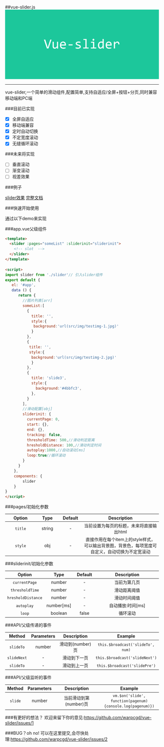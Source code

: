 ##vue-slider.js
![](vue-slider-github.jpg)
* * *

vue-slider,一个简单的滑动组件,配置简单,支持自适应/全屏+按钮+分页,同时兼容移动端和PC端

###目前已实现
- [x] 全屏自适应
- [x] 移动端兼容
- [x] 定时自动切换
- [x] 不定宽度滚动
- [x] 无缝循环滚动

###未来将实现
- [ ] 垂直滚动
- [ ] 渐变滚动
- [ ] 视差效果

###例子

[slider效果](https://warpcgd.github.io/vue-slider/index.html)
[完整文档](https://github.com/warpcgd/vue-slider/tree/gh-pages)

###快速开始使用

通过以下demo来实现

###app.vue父级组件

```html
<template>
  <slider :pages="someList" :sliderinit="sliderinit">
    <!-- slot  -->
  </slider>
</template>

<script>
import slider from './slider'// 引入slider组件
export default {
   el: '#app',
   data () {
      return {
        //图片列表[arr]
        someList:[
          {
            title: '',
            style:{
             background:'url(src/img/testimg-1.jpg)'
            }
          },
          {
           title: '',
           style:{
            background:'url(src/img/testimg-2.jpg)'
            }
          },
          {
            title: 'slide3',
            style:{
              background:'#4bbfc3',
            },
          }
        ],
        //滑动配置[obj]
        sliderinit: {
          currentPage: 0,
          start: {},
          end: {},
          tracking: false,
          thresholdTime: 500,//滑动判定距离
          hresholdDistance: 100,//滑动判定时间
          autoplay:1000,//自动滚动[ms]
          loop:true//循环滚动
        }
      }
    },
    components: {
        slider
    }
}
</script>

```
###pages/初始化参数
<table width="100%">
<thead>
  <tr>
    <th width="20%">Option</th>
    <th width="15%">Type</th>
    <th width="15%">Default</th>
    <th width="50%">Description</th>
  </tr>
</thead>
<tbody>
  <tr align="center">
    <td><code>title</code></td>
    <td>string</td>
    <td>-</td>
    <td>当前设置为每页的标题，未来将直接输出html</td>
  </tr>
  <tr align="center">
    <td><code>style</code></td>
    <td>obj</td>
    <td>-</td>
    <td>直接作用在每个item上的style样式，可以输出背景图，背景色，每项宽度可自定义，自动切换为不定宽滚动</td>
  </tr>
 </tbody>
</table>
###sliderinit/初始化参数
<table width="100%">
<thead>
  <tr>
    <th width="20%">Option</th>
    <th width="15%">Type</th>
    <th width="15%">Default</th>
    <th width="50%">Description</th>
  </tr>
</thead>
<tbody>
  <tr align="center">
    <td><code>currentPage</code></td>
    <td>number</td>
    <td>-</td>
    <td>当前为第几页</td>
  </tr>
  <tr align="center">
    <td><code>thresholdTime</code></td>
    <td>number</td>
    <td>-</td>
    <td>滑动距离阈值</td>
  </tr>
  <tr align="center">
    <td><code>hresholdDistance</code></td>
    <td>number</td>
    <td>-</td>
    <td>滑动时间阈值</td>
  </tr>
  <tr align="center">
    <td><code>autoplay</code></td>
    <td>number[ms]</td>
    <td>-</td>
    <td>自动播放:时间[ms]</td>
  </tr>
  <tr align="center">
    <td><code>loop</code></td>
    <td>boolean</td>
    <td>false</td>
    <td>循环滚动</td>
  </tr>
 </tbody>
</table>
###API/父级传递的事件
<table width="100%" align="center">
<thead>
  <tr>
    <th align="center" width="12.5%">Method</th>
    <th align="center" width="12.5%">Parameters</th>
    <th align="center" width="35%">Description</th>
    <th align="center" width="40%">Example</th>
  </tr>
</thead>
<tbody>
  <tr align="center">
    <td><code>slideTo</code></td>
    <td>number</td>
    <td>滑动到(number)页</td>
    <td><code>this.$broadcast('slideTo', num)</code></td>
  </tr>
 <tr align="center">
    <td><code>slideNext</code></td>
    <td>-</td>
    <td>滑动到下一页</td>
    <td><code>this.$broadcast('slideNext')</code></td>
  </tr>
  <tr align="center">
    <td><code>slideTo</code></td>
    <td>-</td>
    <td>滑动到上一页</td>
    <td><code>this.$broadcast('slidePre')</code></td>
  </tr>
 </tbody>
</table>
###API/父级监听的事件
<table width="100%" align="center">
<thead>
  <tr>
    <th align="center" width="12.5%">Method</th>
    <th align="center" width="12.5%">Parameters</th>
    <th align="center" width="35%">Description</th>
    <th align="center" width="40%">Example</th>
  </tr>
</thead>
<tbody>
  <tr align="center">
    <td><code>slide</code></td>
    <td>number</td>
    <td>当前滑动到第(number)页</td>
    <td><code>vm.$on('slide', function(pagenum){console.log(pagenum)})</code></td>
  </tr>
 </tbody>
</table>

###有更好的想法？
欢迎来留下你的意见:https://github.com/warpcgd/vue-slider/issues/1

###BUG？oh no!
可以在这里提交,会尽快处理:https://github.com/warpcgd/vue-slider/issues/2